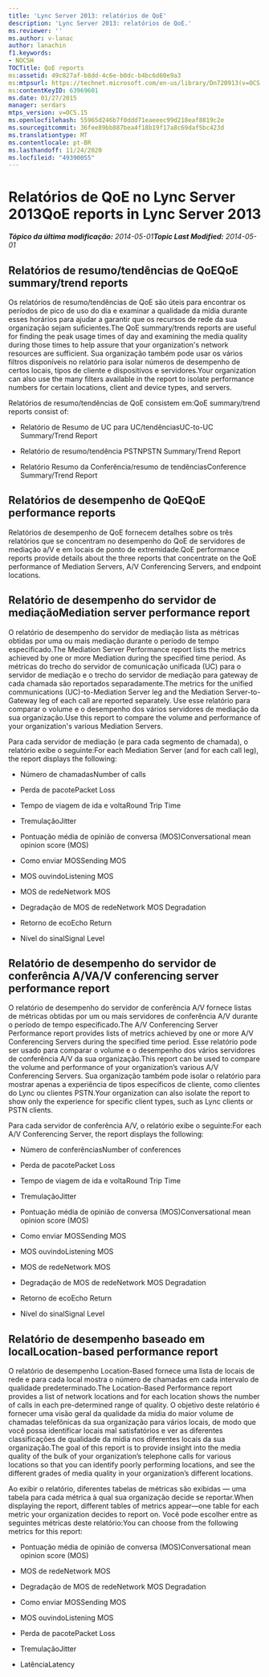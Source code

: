 ```yaml
---
title: 'Lync Server 2013: relatórios de QoE'
description: 'Lync Server 2013: relatórios de QoE.'
ms.reviewer: ''
ms.author: v-lanac
author: lanachin
f1.keywords:
- NOCSH
TOCTitle: QoE reports
ms:assetid: 49c827af-b8dd-4c6e-b0dc-b4bc6d60e9a3
ms:mtpsurl: https://technet.microsoft.com/en-us/library/Dn720913(v=OCS.15)
ms:contentKeyID: 63969601
ms.date: 01/27/2015
manager: serdars
mtps_version: v=OCS.15
ms.openlocfilehash: 55965d246b7f0ddd71eaeeec99d218eaf8819c2e
ms.sourcegitcommit: 36fee89bb887bea4f18b19f17a8c69daf5bc423d
ms.translationtype: MT
ms.contentlocale: pt-BR
ms.lasthandoff: 11/24/2020
ms.locfileid: "49390055"
---
```

# <a name="qoe-reports-in-lync-server-2013"></a><span data-ttu-id="19e82-103">Relatórios de QoE no Lync Server 2013</span><span class="sxs-lookup"><span data-stu-id="19e82-103">QoE reports in Lync Server 2013</span></span>

<div data-xmlns="http://www.w3.org/1999/xhtml">

<div class="topic" data-xmlns="http://www.w3.org/1999/xhtml" data-msxsl="urn:schemas-microsoft-com:xslt" data-cs="https://msdn.microsoft.com/">

<div data-asp="https://msdn2.microsoft.com/asp">



</div>

<div id="mainSection">

<div id="mainBody"><span data-ttu-id="19e82-104">

<span> </span></span><span class="sxs-lookup"><span data-stu-id="19e82-104">

<span> </span></span></span>

<span data-ttu-id="19e82-105">_**Tópico da última modificação:** 2014-05-01_</span><span class="sxs-lookup"><span data-stu-id="19e82-105">_**Topic Last Modified:** 2014-05-01_</span></span>

<div>

## <a name="qoe-summarytrend-reports"></a><span data-ttu-id="19e82-106">Relatórios de resumo/tendências de QoE</span><span class="sxs-lookup"><span data-stu-id="19e82-106">QoE summary/trend reports</span></span>

<span data-ttu-id="19e82-107">Os relatórios de resumo/tendências de QoE são úteis para encontrar os períodos de pico de uso do dia e examinar a qualidade da mídia durante esses horários para ajudar a garantir que os recursos de rede da sua organização sejam suficientes.</span><span class="sxs-lookup"><span data-stu-id="19e82-107">The QoE summary/trends reports are useful for finding the peak usage times of day and examining the media quality during those times to help assure that your organization's network resources are sufficient.</span></span> <span data-ttu-id="19e82-108">Sua organização também pode usar os vários filtros disponíveis no relatório para isolar números de desempenho de certos locais, tipos de cliente e dispositivos e servidores.</span><span class="sxs-lookup"><span data-stu-id="19e82-108">Your organization can also use the many filters available in the report to isolate performance numbers for certain locations, client and device types, and servers.</span></span>

<span data-ttu-id="19e82-109">Relatórios de resumo/tendências de QoE consistem em:</span><span class="sxs-lookup"><span data-stu-id="19e82-109">QoE summary/trend reports consist of:</span></span>

  - <span data-ttu-id="19e82-110">Relatório de Resumo de UC para UC/tendências</span><span class="sxs-lookup"><span data-stu-id="19e82-110">UC-to-UC Summary/Trend Report</span></span>

  - <span data-ttu-id="19e82-111">Relatório de resumo/tendência PSTN</span><span class="sxs-lookup"><span data-stu-id="19e82-111">PSTN Summary/Trend Report</span></span>

  - <span data-ttu-id="19e82-112">Relatório Resumo da Conferência/resumo de tendências</span><span class="sxs-lookup"><span data-stu-id="19e82-112">Conference Summary/Trend Report</span></span>

</div>

<div>

## <a name="qoe-performance-reports"></a><span data-ttu-id="19e82-113">Relatórios de desempenho de QoE</span><span class="sxs-lookup"><span data-stu-id="19e82-113">QoE performance reports</span></span>

<span data-ttu-id="19e82-114">Relatórios de desempenho de QoE fornecem detalhes sobre os três relatórios que se concentram no desempenho do QoE de servidores de mediação a/V e em locais de ponto de extremidade.</span><span class="sxs-lookup"><span data-stu-id="19e82-114">QoE performance reports provide details about the three reports that concentrate on the QoE performance of Mediation Servers, A/V Conferencing Servers, and endpoint locations.</span></span>

</div>

<div>

## <a name="mediation-server-performance-report"></a><span data-ttu-id="19e82-115">Relatório de desempenho do servidor de mediação</span><span class="sxs-lookup"><span data-stu-id="19e82-115">Mediation server performance report</span></span>

<span data-ttu-id="19e82-116">O relatório de desempenho do servidor de mediação lista as métricas obtidas por uma ou mais mediação durante o período de tempo especificado.</span><span class="sxs-lookup"><span data-stu-id="19e82-116">The Mediation Server Performance report lists the metrics achieved by one or more Mediation during the specified time period.</span></span> <span data-ttu-id="19e82-117">As métricas do trecho do servidor de comunicação unificada (UC) para o servidor de mediação e o trecho do servidor de mediação para gateway de cada chamada são reportados separadamente.</span><span class="sxs-lookup"><span data-stu-id="19e82-117">The metrics for the unified communications (UC)-to-Mediation Server leg and the Mediation Server-to-Gateway leg of each call are reported separately.</span></span> <span data-ttu-id="19e82-118">Use esse relatório para comparar o volume e o desempenho dos vários servidores de mediação da sua organização.</span><span class="sxs-lookup"><span data-stu-id="19e82-118">Use this report to compare the volume and performance of your organization's various Mediation Servers.</span></span>

<span data-ttu-id="19e82-119">Para cada servidor de mediação (e para cada segmento de chamada), o relatório exibe o seguinte:</span><span class="sxs-lookup"><span data-stu-id="19e82-119">For each Mediation Server (and for each call leg), the report displays the following:</span></span>

  - <span data-ttu-id="19e82-120">Número de chamadas</span><span class="sxs-lookup"><span data-stu-id="19e82-120">Number of calls</span></span>

  - <span data-ttu-id="19e82-121">Perda de pacote</span><span class="sxs-lookup"><span data-stu-id="19e82-121">Packet Loss</span></span>

  - <span data-ttu-id="19e82-122">Tempo de viagem de ida e volta</span><span class="sxs-lookup"><span data-stu-id="19e82-122">Round Trip Time</span></span>

  - <span data-ttu-id="19e82-123">Tremulação</span><span class="sxs-lookup"><span data-stu-id="19e82-123">Jitter</span></span>

  - <span data-ttu-id="19e82-124">Pontuação média de opinião de conversa (MOS)</span><span class="sxs-lookup"><span data-stu-id="19e82-124">Conversational mean opinion score (MOS)</span></span>

  - <span data-ttu-id="19e82-125">Como enviar MOS</span><span class="sxs-lookup"><span data-stu-id="19e82-125">Sending MOS</span></span>

  - <span data-ttu-id="19e82-126">MOS ouvindo</span><span class="sxs-lookup"><span data-stu-id="19e82-126">Listening MOS</span></span>

  - <span data-ttu-id="19e82-127">MOS de rede</span><span class="sxs-lookup"><span data-stu-id="19e82-127">Network MOS</span></span>

  - <span data-ttu-id="19e82-128">Degradação de MOS de rede</span><span class="sxs-lookup"><span data-stu-id="19e82-128">Network MOS Degradation</span></span>

  - <span data-ttu-id="19e82-129">Retorno de eco</span><span class="sxs-lookup"><span data-stu-id="19e82-129">Echo Return</span></span>

  - <span data-ttu-id="19e82-130">Nível do sinal</span><span class="sxs-lookup"><span data-stu-id="19e82-130">Signal Level</span></span>

</div>

<div>

## <a name="av-conferencing-server-performance-report"></a><span data-ttu-id="19e82-131">Relatório de desempenho do servidor de conferência A/V</span><span class="sxs-lookup"><span data-stu-id="19e82-131">A/V conferencing server performance report</span></span>

<span data-ttu-id="19e82-132">O relatório de desempenho do servidor de conferência A/V fornece listas de métricas obtidas por um ou mais servidores de conferência A/V durante o período de tempo especificado.</span><span class="sxs-lookup"><span data-stu-id="19e82-132">The A/V Conferencing Server Performance report provides lists of metrics achieved by one or more A/V Conferencing Servers during the specified time period.</span></span> <span data-ttu-id="19e82-133">Esse relatório pode ser usado para comparar o volume e o desempenho dos vários servidores de conferência A/V da sua organização.</span><span class="sxs-lookup"><span data-stu-id="19e82-133">This report can be used to compare the volume and performance of your organization’s various A/V Conferencing Servers.</span></span> <span data-ttu-id="19e82-134">Sua organização também pode isolar o relatório para mostrar apenas a experiência de tipos específicos de cliente, como clientes do Lync ou clientes PSTN.</span><span class="sxs-lookup"><span data-stu-id="19e82-134">Your organization can also isolate the report to show only the experience for specific client types, such as Lync clients or PSTN clients.</span></span>

<span data-ttu-id="19e82-135">Para cada servidor de conferência A/V, o relatório exibe o seguinte:</span><span class="sxs-lookup"><span data-stu-id="19e82-135">For each A/V Conferencing Server, the report displays the following:</span></span>

  - <span data-ttu-id="19e82-136">Número de conferências</span><span class="sxs-lookup"><span data-stu-id="19e82-136">Number of conferences</span></span>

  - <span data-ttu-id="19e82-137">Perda de pacote</span><span class="sxs-lookup"><span data-stu-id="19e82-137">Packet Loss</span></span>

  - <span data-ttu-id="19e82-138">Tempo de viagem de ida e volta</span><span class="sxs-lookup"><span data-stu-id="19e82-138">Round Trip Time</span></span>

  - <span data-ttu-id="19e82-139">Tremulação</span><span class="sxs-lookup"><span data-stu-id="19e82-139">Jitter</span></span>

  - <span data-ttu-id="19e82-140">Pontuação média de opinião de conversa (MOS)</span><span class="sxs-lookup"><span data-stu-id="19e82-140">Conversational mean opinion score (MOS)</span></span>

  - <span data-ttu-id="19e82-141">Como enviar MOS</span><span class="sxs-lookup"><span data-stu-id="19e82-141">Sending MOS</span></span>

  - <span data-ttu-id="19e82-142">MOS ouvindo</span><span class="sxs-lookup"><span data-stu-id="19e82-142">Listening MOS</span></span>

  - <span data-ttu-id="19e82-143">MOS de rede</span><span class="sxs-lookup"><span data-stu-id="19e82-143">Network MOS</span></span>

  - <span data-ttu-id="19e82-144">Degradação de MOS de rede</span><span class="sxs-lookup"><span data-stu-id="19e82-144">Network MOS Degradation</span></span>

  - <span data-ttu-id="19e82-145">Retorno de eco</span><span class="sxs-lookup"><span data-stu-id="19e82-145">Echo Return</span></span>

  - <span data-ttu-id="19e82-146">Nível do sinal</span><span class="sxs-lookup"><span data-stu-id="19e82-146">Signal Level</span></span>

</div>

<div>

## <a name="location-based-performance-report"></a><span data-ttu-id="19e82-147">Relatório de desempenho baseado em local</span><span class="sxs-lookup"><span data-stu-id="19e82-147">Location-based performance report</span></span>

<span data-ttu-id="19e82-148">O relatório de desempenho Location-Based fornece uma lista de locais de rede e para cada local mostra o número de chamadas em cada intervalo de qualidade predeterminado.</span><span class="sxs-lookup"><span data-stu-id="19e82-148">The Location-Based Performance report provides a list of network locations and for each location shows the number of calls in each pre-determined range of quality.</span></span> <span data-ttu-id="19e82-149">O objetivo deste relatório é fornecer uma visão geral da qualidade da mídia do maior volume de chamadas telefônicas da sua organização para vários locais, de modo que você possa identificar locais mal satisfatórios e ver as diferentes classificações de qualidade da mídia nos diferentes locais da sua organização.</span><span class="sxs-lookup"><span data-stu-id="19e82-149">The goal of this report is to provide insight into the media quality of the bulk of your organization’s telephone calls for various locations so that you can identify poorly performing locations, and see the different grades of media quality in your organization’s different locations.</span></span>

<span data-ttu-id="19e82-150">Ao exibir o relatório, diferentes tabelas de métricas são exibidas — uma tabela para cada métrica à qual sua organização decide se reportar.</span><span class="sxs-lookup"><span data-stu-id="19e82-150">When displaying the report, different tables of metrics appear—one table for each metric your organization decides to report on.</span></span> <span data-ttu-id="19e82-151">Você pode escolher entre as seguintes métricas deste relatório:</span><span class="sxs-lookup"><span data-stu-id="19e82-151">You can choose from the following metrics for this report:</span></span>

  - <span data-ttu-id="19e82-152">Pontuação média de opinião de conversa (MOS)</span><span class="sxs-lookup"><span data-stu-id="19e82-152">Conversational mean opinion score (MOS)</span></span>

  - <span data-ttu-id="19e82-153">MOS de rede</span><span class="sxs-lookup"><span data-stu-id="19e82-153">Network MOS</span></span>

  - <span data-ttu-id="19e82-154">Degradação de MOS de rede</span><span class="sxs-lookup"><span data-stu-id="19e82-154">Network MOS Degradation</span></span>

  - <span data-ttu-id="19e82-155">Como enviar MOS</span><span class="sxs-lookup"><span data-stu-id="19e82-155">Sending MOS</span></span>

  - <span data-ttu-id="19e82-156">MOS ouvindo</span><span class="sxs-lookup"><span data-stu-id="19e82-156">Listening MOS</span></span>

  - <span data-ttu-id="19e82-157">Perda de pacote</span><span class="sxs-lookup"><span data-stu-id="19e82-157">Packet Loss</span></span>

  - <span data-ttu-id="19e82-158">Tremulação</span><span class="sxs-lookup"><span data-stu-id="19e82-158">Jitter</span></span>

  - <span data-ttu-id="19e82-159">Latência</span><span class="sxs-lookup"><span data-stu-id="19e82-159">Latency</span></span>

<span data-ttu-id="19e82-160"></div>

</div>

<span> </span>

</div>

</div>

</span><span class="sxs-lookup"><span data-stu-id="19e82-160"></div>

</div>

<span> </span>

</div>

</div>

</span></span></div>

